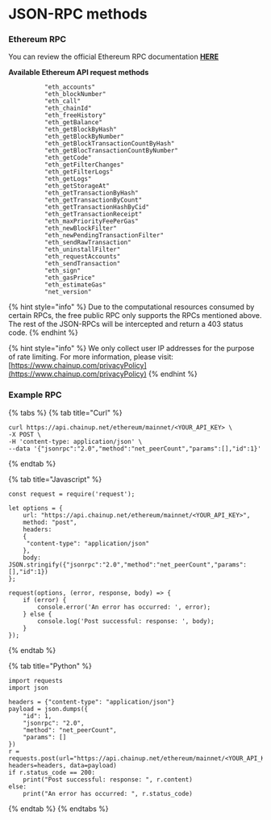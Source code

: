 # JSON-RPC methods

### Ethereum RPC

You can review the official Ethereum RPC documentation [**HERE**](https://ethereum.org/en/developers/docs/apis/json-rpc/)

**Available Ethereum API request methods**

```solidity
          "eth_accounts"
          "eth_blockNumber"
          "eth_call"
          "eth_chainId"
          "eth_freeHistory"
          "eth_getBalance"
          "eth_getBlockByHash"
          "eth_getBlockByNumber"
          "eth_getBlockTransactionCountByHash"
          "eth_getBlocTransactionCountByNumber"
          "eth_getCode"
          "eth_getFilterChanges"
          "eth_getFilterLogs"
          "eth_getLogs"
          "eth_getStorageAt"
          "eth_getTransactionByHash"
          "eth_getTransactionByCount"
          "eth_getTransactionHashByCid"
          "eth_getTransactionReceipt"
          "eth_maxPriorityFeePerGas"
          "eth_newBlockFilter"
          "eth_newPendingTransactionFilter"
          "eth_sendRawTransaction"
          "eth_uninstallFilter"
          "eth_requestAccounts"
          "eth_sendTransaction"
          "eth_sign"
          "eth_gasPrice"
          "eth_estimateGas"
          "net_version"
```

{% hint style="info" %}
Due to the computational resources consumed by certain RPCs, the free public RPC only supports the RPCs mentioned above. The rest of the JSON-RPCs will be intercepted and return a 403 status code.
{% endhint %}

{% hint style="info" %}
We only collect user IP addresses for the purpose of rate limiting. For more information, please visit: [https://www.chainup.com/privacyPolicy](https://www.chainup.com/privacyPolicy)
{% endhint %}

### Example RPC

{% tabs %}
{% tab title="Curl" %}
```
curl https://api.chainup.net/ethereum/mainnet/<YOUR_API_KEY> \
-X POST \
-H 'content-type: application/json' \
--data '{"jsonrpc":"2.0","method":"net_peerCount","params":[],"id":1}' 
```
{% endtab %}

{% tab title="Javascript" %}
```
const request = require('request');

let options = {
    url: "https://api.chainup.net/ethereum/mainnet/<YOUR_API_KEY>",
    method: "post",
    headers:
    { 
     "content-type": "application/json"
    },
    body: JSON.stringify({"jsonrpc":"2.0","method":"net_peerCount","params":[],"id":1})
};

request(options, (error, response, body) => {
    if (error) {
        console.error('An error has occurred: ', error);
    } else {
        console.log('Post successful: response: ', body);
    }
});
```
{% endtab %}

{% tab title="Python" %}
```
import requests
import json

headers = {"content-type": "application/json"}
payload = json.dumps({
    "id": 1,
    "jsonrpc": "2.0",
    "method": "net_peerCount",
    "params": []
})
r = requests.post(url="https://api.chainup.net/ethereum/mainnet/<YOUR_API_KEY>", headers=headers, data=payload)
if r.status_code == 200:
    print("Post successful: response: ", r.content)
else:
    print("An error has occurred: ", r.status_code)
```
{% endtab %}
{% endtabs %}
